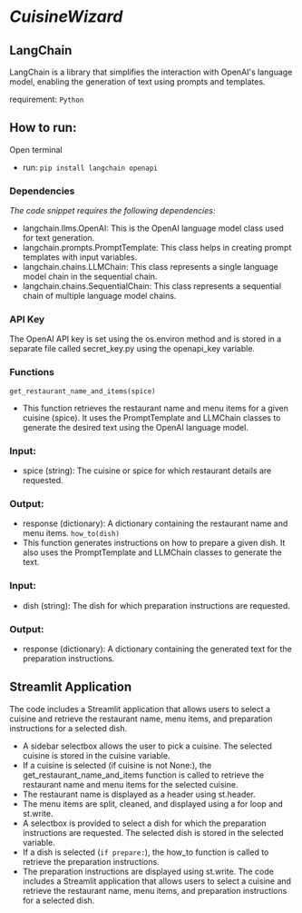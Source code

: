 # *CuisineWizard*

## LangChain
LangChain is a library that simplifies the interaction with OpenAI's language model, enabling the generation of text using prompts and templates.

requirement:  `Python`
## How to run:
Open terminal
- run:
` pip install langchain openapi `

### Dependencies
*The code snippet requires the following dependencies:*

- langchain.llms.OpenAI: This is the OpenAI language model class used for text generation.
- langchain.prompts.PromptTemplate: This class helps in creating prompt templates with input variables.
- langchain.chains.LLMChain: This class represents a single language model chain in the sequential chain.
- langchain.chains.SequentialChain: This class represents a sequential chain of multiple language model chains.

### API Key
The OpenAI API key is set using the os.environ method and is stored in a separate file called secret_key.py using the openapi_key variable.

### Functions
` get_restaurant_name_and_items(spice) `
- This function retrieves the restaurant name and menu items for a given cuisine (spice). It uses the PromptTemplate and LLMChain classes to generate the desired text using the OpenAI language model.

### Input:
- spice (string): The cuisine or spice for which restaurant details are requested.
### Output:
- response (dictionary): A dictionary containing the restaurant name and menu items.
` how_to(dish) `
- This function generates instructions on how to prepare a given dish. It also uses the PromptTemplate and LLMChain classes to generate the text.

### Input:
- dish (string): The dish for which preparation instructions are requested.
### Output:
- response (dictionary): A dictionary containing the generated text for the preparation instructions.

## Streamlit Application
The code includes a Streamlit application that allows users to select a cuisine and retrieve the restaurant name, menu items, and preparation instructions for a selected dish.

- A sidebar selectbox allows the user to pick a cuisine. The selected cuisine is stored in the cuisine variable.
- If a cuisine is selected (if cuisine is not None:), the get_restaurant_name_and_items function is called to retrieve the restaurant name and menu items for the selected cuisine.
- The restaurant name is displayed as a header using st.header.
- The menu items are split, cleaned, and displayed using a for loop and st.write.
- A selectbox is provided to select a dish for which the preparation instructions are requested. The selected dish is stored in the selected variable.
- If a dish is selected (` if prepare: `), the how_to function is called to retrieve the preparation instructions.
- The preparation instructions are displayed using st.write. 
The code includes a Streamlit application that allows users to select a cuisine and retrieve the restaurant name, menu items, and preparation instructions for a selected dish.
